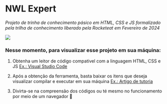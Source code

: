 # NWL Expert
_Projeto de trinha de conhecimento pásico em HTML, CSS e JS formalizado pela trilha de conhecimento liberado pela Rocketeat em Fevereiro de 2024_

<img src = https://img.shields.io/badge/Status-Em-Progresso-yellow> 

### Nesse momento, para visualizar esse projeto em sua máquina:
1. Obtenha um leitor de código compativel com a linguagem HTML, CSS e JS [Ex.: Visual Studio Code](https://code.visualstudio.com)

2. Após a obtenção da ferramenta, basta baixar os itens que deseja visualizar compilar e executar em sua máquina [Ex.: Artigo de tutoria](https://github.com/Wolfterro/Projetos-em-C)

3. Divirta-se na compreensão dos códigos ou té mesmo no funcionamento por meio de um navegador &#129322;

